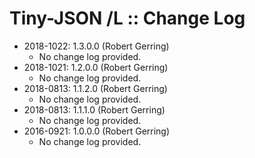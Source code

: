 # Tiny-JSON /L :: Change Log

* 2018-1022: 1.3.0.0 (Robert Gerring)
	+ No change log provided.
* 2018-1021: 1.2.0.0 (Robert Gerring)
	+ No change log provided.
* 2018-0813: 1.1.2.0 (Robert Gerring)
	+ No change log provided.
* 2018-0813: 1.1.1.0 (Robert Gerring)
	+ No change log provided.
* 2016-0921: 1.0.0.0 (Robert Gerring)
	+ No change log provided.
